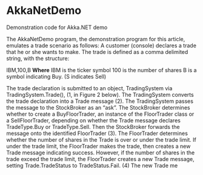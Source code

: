# AkkaNetDemo
Demonstration code for Akka.NET demo

The AkkaNetDemo program, the demonstration program for this article, emulates a trade scenario as follows:
A customer (console) declares a trade that he or she wants to make. The trade is defined as a comma delimited string, with the structure:

IBM,100,B
**Where**
IBM is the ticker symbol
100 is the number of shares
B is a symbol indicating Buy. (S indicates Sell)

The trade declaration is submitted to an object, TradingSystem via TradingSystem.Trade(), (1, in Figure 2 below). The TradingSystem converts the trade declaration into a Trade message (2).  The TradingSystem passes the message to the StockBroker as an “ask”. The StockBroker determines whether to create a BuyFloorTrader, an instance of the FloorTrader class or a SellFloorTrader, depending on whether the Trade message declares TradeType.Buy or TradeType.Sell. Then the StockBroker forwards the message onto the identified FloorTrader (3). The FloorTrader determines whether the number of shares in the Trade is over or under the trade limit. If under the trade limit, the FloorTrader  makes the trade, then creates a new Trade message indicating success. However, if the number of shares in the trade exceed the trade limit, the FloorTrader creates a new Trade message, setting Trade.TradeStatus to TradeStatus.Fail. (4)
The new Trade me
